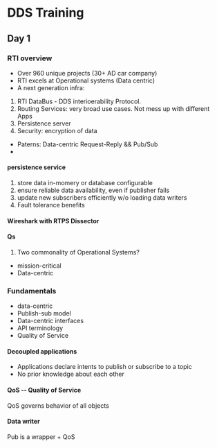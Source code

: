 # DDS Training

## Day 1

### RTI overview

- Over 960 unique projects (30+ AD car company)
- RTI excels at Operational systems (Data centric)
- A next generation infra: 
1. RTI DataBus - DDS interioerability Protocol.
2. Routing Services: very broad use cases. Not mess up with different Apps
3. Persistence server
4. Security: encryption of data
- Paterns: Data-centric Request-Reply && Pub/Sub
- 

#### persistence service
1. store data in-momery or database configurable
2. ensure reliable data availability, even if publisher fails
3. update new subscribers efficiently w/o loading data writers
4. Fault tolerance benefits

#### Wireshark with RTPS Dissector

#### Qs
1. Two commonality of Operational Systems?
- mission-critical
- Data-centric

### Fundamentals

- data-centric
- Publish-sub model
- Data-centric interfaces
- API terminology
- Quality of Service

#### Decoupled applications
- Applications declare intents to publish or subscribe to a topic
- No prior knowledge about each other

#### QoS -- Quality of Service
QoS governs behavior of all objects

#### Data writer
Pub is a wrapper + QoS